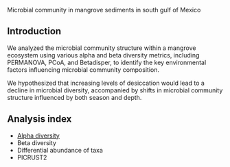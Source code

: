 Microbial community in mangrove sediments in south gulf of Mexico

## Introduction

We analyzed the microbial community structure within a mangrove ecosystem using various alpha and beta diversity metrics, including PERMANOVA, PCoA, and Betadisper, to identify the key environmental factors influencing microbial community composition.

We hypothesized that increasing levels of desiccation would lead to a decline in microbial diversity, accompanied by shifts in microbial community structure influenced by both season and depth.

## Analysis index

  - [Alpha diversity](https://github.com/mirnavazquez/Mangroves_01/blob/main/Alpha%20diversity.Rmd)
  - Beta diversity
  - Differential abundance of taxa
  - PICRUST2
